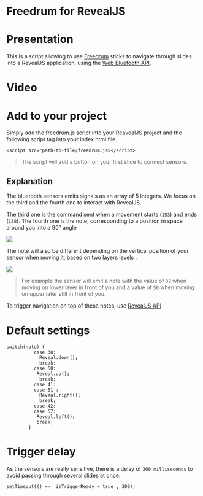 # Freedrum for RevealJS

# Presentation

This is a script allowing to use [Freedrum](https://www.freedrum.rocks/) sticks to navigate through slides into a RevealJS application, using the [Web Bluetooth API](https://developers.google.com/web/updates/2015/07/interact-with-ble-devices-on-the-web).

# Video

# Add to your project

Simply add the freedrum.js script into your ReavealJS project and the following script tag into your index.html file.
```
<script src="path-to-file/freedrum.js></script>
```

> The script will add a button on your first slide to connect sensors.

## Explanation

The bluetooth sensors emits signals as an array of 5 integers.
We focus on the third and the fourth one to interact with RevealJS.

The third one is the command sent when a movement starts (`153`) and ends (`138`).
The fourth one is the note, corresponding to a position in space around you into a 90° angle :

![](https://images.squarespace-cdn.com/content/v1/58526a61d1758e4403c019d7/1561472013486-8LKE6ZICQQD2Q66SWSF3/ke17ZwdGBToddI8pDm48kIisVeufsLaqPYS75OuX1FxZw-zPPgdn4jUwVcJE1ZvWEtT5uBSRWt4vQZAgTJucoTqqXjS3CfNDSuuf31e0tVGUIyZMpo6jDvOlV8ELZznZDi-rr9EJ6o3n8IpvEJDIMaEcAfnVBrEqrgp1UxUHGkY/HorizontalAngles.gif?format=750w)


The note will also be different depending on the vertical position of your sensor when moving it, based on two layers levels :

![](https://images.squarespace-cdn.com/content/v1/58526a61d1758e4403c019d7/1561466544904-91P6R77YIEVWNG96QVFT/ke17ZwdGBToddI8pDm48kIisVeufsLaqPYS75OuX1FxZw-zPPgdn4jUwVcJE1ZvWEtT5uBSRWt4vQZAgTJucoTqqXjS3CfNDSuuf31e0tVGUIyZMpo6jDvOlV8ELZznZDi-rr9EJ6o3n8IpvEJDIMaEcAfnVBrEqrgp1UxUHGkY/VerticalAngles.gif?format=750w)

> For example the sensor will emit a note with the value of `38` when moving on lower layer in front of you and a value of `50` when moving on upper later still in front of you.

To trigger navigation on top of these notes, use [RevealJS API](https://github.com/hakimel/reveal.js/#api)

# Default settings

```
switch(note) {
          case 38: 
            Reveal.down();
            break;
          case 50:
           Reveal.up();
            break;
          case 41:
          case 51 :
            Reveal.right();
            break;
          case 42:
          case 57:  
           Reveal.left();
           break;
        }
```

# Trigger delay

As the sensors are really sensitive, there is a delay of `300 milliseconds` to avoid passing through several slides at once.

```
setTimeout(() =>  isTriggerReady = true , 300);
```

